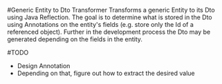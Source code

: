 #Generic Entity to Dto Transformer
Transforms a generic Entity to its Dto using Java Reflection. The goal is to determine what is stored in the Dto using Annotations on the entity's fields (e.g. store only the Id of a referenced object). Further in the development process the Dto may be generated depending on the fields in the entity.

#TODO

* Design Annotation
* Depending on that, figure out how to extract the desired value
